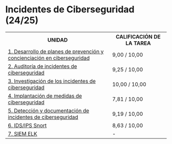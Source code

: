 # Incidentes de Ciberseguridad (24/25)

<table>
	<tr>
		<th>UNIDAD</th>
		<th>CALIFICACIÓN DE LA TAREA</th>
	</tr>
	<tr>
		<td>
			<a href="https://github.com/HenestrosaDev/curso-especializacion-ciberseguridad-ti/tree/main/incidentes_de_ciberseguridad/u1">
				1. Desarrollo de planes de prevención y concienciación en ciberseguridad
			</a>
		</td>	
		<td>9,00 / 10,00</td>
	</tr>
	<tr>
		<td>
			<a href="https://github.com/HenestrosaDev/curso-especializacion-ciberseguridad-ti/tree/main/incidentes_de_ciberseguridad/u2">
				2. Auditoría de incidentes de ciberseguridad
			</a>
		</td>
		<td>9,25 / 10,00</td>
	</tr>
	<tr>
		<td>
			<a href="https://github.com/HenestrosaDev/curso-especializacion-ciberseguridad-ti/tree/main/incidentes_de_ciberseguridad/u3">
				3. Investigación de los incidentes de ciberseguridad
			</a>
		</td>
		<td>10,00 / 10,00</td>
	</tr>
	<tr>
		<td>
			<a href="https://github.com/HenestrosaDev/curso-especializacion-ciberseguridad-ti/tree/main/incidentes_de_ciberseguridad/u4">
				4. Implantación de medidas de ciberseguridad
			</a>
		</td>
		<td>7,81 / 10,00</td>
	</tr>
	<tr>
		<td>
			<a href="https://github.com/HenestrosaDev/curso-especializacion-ciberseguridad-ti/tree/main/incidentes_de_ciberseguridad/u5">
				5. Detección y documentación de incidentes de ciberseguridad
			</a>
		</td>
		<td>9,19 / 10,00</td>
	</tr>
	<tr>
		<td>
			<a href="https://github.com/HenestrosaDev/curso-especializacion-ciberseguridad-ti/tree/main/incidentes_de_ciberseguridad/u6">
				6. IDS/IPS Snort
			</a>
		</td>
		<td>8,63 / 10,00</td>
	</tr>
	<tr>
		<td>
			<a href="https://github.com/HenestrosaDev/curso-especializacion-ciberseguridad-ti/tree/main/incidentes_de_ciberseguridad/u7">
				7. SIEM ELK
			</a>
		</td>
		<td>-</td>
	</tr>
</table>